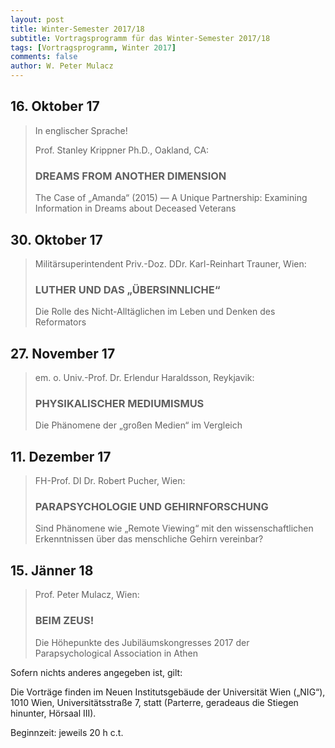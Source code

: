 ```yaml
---
layout: post
title: Winter-Semester 2017/18
subtitle: Vortragsprogramm für das Winter-Semester 2017/18
tags: [Vortragsprogramm, Winter 2017]
comments: false
author: W. Peter Mulacz
---
```


## 16. Oktober 17
> In englischer Sprache!
> 
> Prof. Stanley Krippner Ph.D., Oakland, CA:
> ### DREAMS FROM ANOTHER DIMENSION
> The Case of „Amanda“ (2015) — A Unique Partnership: Examining Information in Dreams about Deceased Veterans


## 30. Oktober 17
> Militärsuperintendent Priv.-Doz. DDr. Karl-Reinhart Trauner, Wien:
> ### LUTHER UND DAS „ÜBERSINNLICHE“
> Die Rolle des Nicht-Alltäglichen im Leben und Denken des Reformators



## 27. November 17
> em. o. Univ.-Prof. Dr. Erlendur Haraldsson, Reykjavik:
> ### PHYSIKALISCHER MEDIUMISMUS
> Die Phänomene der „großen Medien“ im Vergleich


## 11. Dezember 17
> FH-Prof. DI Dr. Robert Pucher, Wien:
> ### PARAPSYCHOLOGIE UND GEHIRNFORSCHUNG
> Sind Phänomene wie „Remote Viewing“ mit den wissenschaftlichen Erkenntnissen über das menschliche Gehirn vereinbar?


## 15. Jänner 18
> Prof. Peter Mulacz, Wien:
> ### BEIM ZEUS!
> Die Höhepunkte des Jubiläumskongresses 2017 der Parapsychological Association in Athen






Sofern nichts anderes angegeben ist, gilt:

Die Vorträge finden im Neuen Institutsgebäude der Universität Wien („NIG“), 1010 Wien, Universitätsstraße 7, statt (Parterre, geradeaus die Stiegen hinunter, Hörsaal III).

Beginnzeit: jeweils 20 h c.t.

